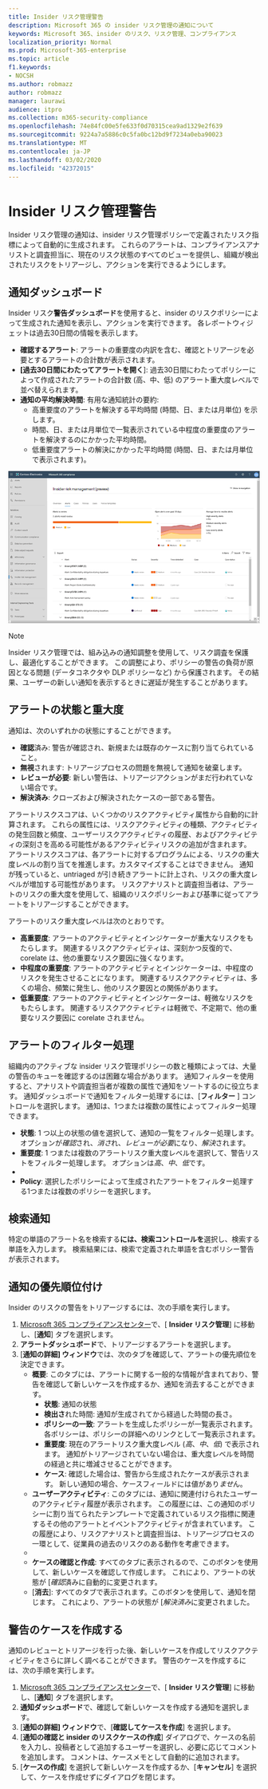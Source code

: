 ```yaml
---
title: Insider リスク管理警告
description: Microsoft 365 の insider リスク管理の通知について
keywords: Microsoft 365、insider のリスク、リスク管理、コンプライアンス
localization_priority: Normal
ms.prod: Microsoft-365-enterprise
ms.topic: article
f1.keywords:
- NOCSH
ms.author: robmazz
author: robmazz
manager: laurawi
audience: itpro
ms.collection: m365-security-compliance
ms.openlocfilehash: 74e84fc00e5fe633f0d70315cea9ad1329e2f639
ms.sourcegitcommit: 9224a7a5886c0c5fa0bc12bd9f7234a0eba90023
ms.translationtype: MT
ms.contentlocale: ja-JP
ms.lasthandoff: 03/02/2020
ms.locfileid: "42372015"
---
```

# <a name="insider-risk-management-alerts"></a>Insider リスク管理警告

Insider リスク管理の通知は、insider リスク管理ポリシーで定義されたリスク指標によって自動的に生成されます。 これらのアラートは、コンプライアンスアナリストと調査担当に、現在のリスク状態のすべてのビューを提供し、組織が検出されたリスクをトリアージし、アクションを実行できるようにします。

## <a name="alert-dashboard"></a>通知ダッシュボード

Insider リスク**警告ダッシュボード**を使用すると、insider のリスクポリシーによって生成された通知を表示し、アクションを実行できます。 各レポートウィジェットは過去30日間の情報を表示します。

- **確認するアラート**: アラートの重要度の内訳を含む、確認とトリアージを必要とするアラートの合計数が表示されます。
- **[過去30日間にわたってアラートを開く**]: 過去30日間にわたってポリシーによって作成されたアラートの合計数 (高、中、低) のアラート重大度レベルで並べ替えられます。
- **通知の平均解決時間**: 有用な通知統計の要約:
    - 高重要度のアラートを解決する平均時間 (時間、日、または月単位) を示します。
    - 時間、日、または月単位で一覧表示されている中程度の重要度のアラートを解決するのにかかった平均時間。
    - 低重要度アラートの解決にかかった平均時間 (時間、日、または月単位で表示されます)。

![Insider リスク管理アラートダッシュボード](../media/insider-risk-alerts-dashboard.png)

>[!NOTE]
>Insider リスク管理では、組み込みの通知調整を使用して、リスク調査を保護し、最適化することができます。 この調整により、ポリシーの警告の負荷が原因となる問題 (データコネクタや DLP ポリシーなど) から保護されます。 その結果、ユーザーの新しい通知を表示するときに遅延が発生することがあります。

## <a name="alert-status-and-severity"></a>アラートの状態と重大度

通知は、次のいずれかの状態にすることができます。

- **確認**済み: 警告が確認され、新規または既存のケースに割り当てられていること。
- **無視**されます: トリアージプロセスの問題を無視して通知を破棄します。
- **レビューが必要**: 新しい警告は、トリアージアクションがまだ行われていない場合です。
- **解決済み**: クローズおよび解決されたケースの一部である警告。

アラートリスクスコアは、いくつかのリスクアクティビティ属性から自動的に計算されます。 これらの属性には、リスクアクティビティの種類、アクティビティの発生回数と頻度、ユーザーリスクアクティビティの履歴、およびアクティビティの深刻さを高める可能性があるアクティビティリスクの追加が含まれます。 アラートリスクスコアは、各アラートに対するプログラムによる、リスクの重大度レベルの割り当てを推進します。カスタマイズすることはできません。 通知が残っていると、untriaged が引き続きアラートに計上され、リスクの重大度レベルが増加する可能性があります。 リスクアナリストと調査担当者は、アラートのリスクの重大度を使用して、組織のリスクポリシーおよび基準に従ってアラートをトリアージすることができます。

アラートのリスク重大度レベルは次のとおりです。

- **高重要度**: アラートのアクティビティとインジケーターが重大なリスクをもたらします。 関連するリスクアクティビティは、深刻かつ反復的で、corelate は、他の重要なリスク要因に強くなります。
- **中程度の重要度**: アラートのアクティビティとインジケーターは、中程度のリスクを発生させることになります。 関連するリスクアクティビティは、多くの場合、頻繁に発生し、他のリスク要因との関係があります。
- **低重要度**: アラートのアクティビティとインジケーターは、軽微なリスクをもたらします。 関連するリスクアクティビティは軽微で、不定期で、他の重要なリスク要因に corelate されません。

## <a name="filter-alerts"></a>アラートのフィルター処理

組織内のアクティブな insider リスク管理ポリシーの数と種類によっては、大量の警告のキューを確認するのは困難な場合があります。 通知フィルターを使用すると、アナリストや調査担当者が複数の属性で通知をソートするのに役立ちます。 通知ダッシュボードで通知をフィルター処理するには、[**フィルター** ] コントロールを選択します。 通知は、1つまたは複数の属性によってフィルター処理できます。

- **状態**: 1 つ以上の状態の値を選択して、通知の一覧をフィルター処理します。 オプションが*確認*され、*消さ*れ、*レビューが必要*になり、*解決*されます。
- **重要度**: 1 つまたは複数のアラートリスク重大度レベルを選択して、警告リストをフィルター処理します。 オプションは*高*、*中*、*低*です。
- [**検出時刻**]: 通知が作成された開始日と終了日を選択します。
- **Policy**: 選択したポリシーによって生成されたアラートをフィルター処理する1つまたは複数のポリシーを選択します。

## <a name="search-alerts"></a>検索通知

特定の単語のアラート名を検索する**には、検索コントロールを**選択し、検索する単語を入力します。 検索結果には、検索で定義された単語を含むポリシー警告が表示されます。

## <a name="triage-alerts"></a>通知の優先順位付け

Insider のリスクの警告をトリアージするには、次の手順を実行します。

1. [Microsoft 365 コンプライアンスセンター](https://compliance.microsoft.com)で、[ **Insider リスク管理**] に移動し、[**通知**] タブを選択します。
2. **アラートダッシュボード**で、トリアージするアラートを選択します。
3. [**通知の詳細] ウィンドウ**では、次のタブを確認して、アラートの優先順位を決定できます。
    - **概要**: このタブには、アラートに関する一般的な情報が含まれており、警告を確認して新しいケースを作成するか、通知を消去することができます。
        - **状態**: 通知の状態
        - **検出さ**れた時間: 通知が生成されてから経過した時間の長さ。
        - **ポリシーの一致**: アラートを生成したポリシーが一覧表示されます。 各ポリシーは、ポリシーの詳細へのリンクとして一覧表示されます。
        - **重要度**: 現在のアラートリスク重大度レベル (*高*、*中*、*低*) で表示されます。 通知がトリアージされていない場合は、重大度レベルを時間の経過と共に増減させることができます。
        - **ケース**: 確認した場合は、警告から生成されたケースが表示されます。 新しい通知の場合、ケースフィールドには値があり*ませ*ん。
    - **ユーザーアクティビティ**: このタブには、通知に関連付けられたユーザーのアクティビティ履歴が表示されます。 この履歴には、この通知のポリシーに割り当てられたテンプレートで定義されているリスク指標に関連するその他のアラートとイベントアクティビティが含まれています。 この履歴により、リスクアナリストと調査担当は、トリアージプロセスの一環として、従業員の過去のリスクのある動作を考慮できます。
    - [**ユーザープロファイル**]: このタブには、通知に割り当てられた従業員に関する一般情報が表示されます。
    - **ケースの確認と作成**: すべてのタブに表示されるので、このボタンを使用して、新しいケースを確認して作成します。 これにより、アラートの状態が [*確認*済みに自動的に変更されます。
    - [**消去**]: すべてのタブで表示されます。このボタンを使用して、通知を閉じます。 これにより、アラートの状態が [*解決済み*に変更されました。

## <a name="create-a-case-for-an-alert"></a>警告のケースを作成する

通知のレビューとトリアージを行った後、新しいケースを作成してリスクアクティビティをさらに詳しく調べることができます。 警告のケースを作成するには、次の手順を実行します。

1. [Microsoft 365 コンプライアンスセンター](https://compliance.microsoft.com)で、[ **Insider リスク管理**] に移動し、[**通知**] タブを選択します。
2. **通知ダッシュボード**で、確認して新しいケースを作成する通知を選択します。
3. [**通知の詳細] ウィンドウ**で、[**確認してケースを作成**] を選択します。
4. [**通知の確認と insider のリスクケースの作成**] ダイアログで、ケースの名前を入力し、投稿者として追加するユーザーを選択し、必要に応じてコメントを追加します。 コメントは、ケースメモとして自動的に追加されます。
5. [**ケースの作成**] を選択して新しいケースを作成するか、[**キャンセル**] を選択して、ケースを作成せずにダイアログを閉じます。
